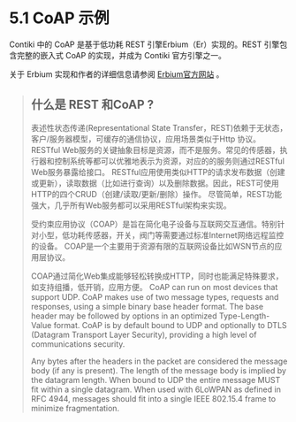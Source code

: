 # 5.1 CoAP 示例

Contiki 中的 CoAP 是基于低功耗 REST 引擎Erbium（Er）实现的。REST 引擎包含完整的嵌入式 CoAP 的实现，并成为 Contiki 官方引擎之一。

关于 Erbium 实现和作者的详细信息请参阅 [Erbium官方网站](http://people.inf.ethz.ch/mkovatsc/erbium.php) 。

> ## 什么是 REST 和CoAP ?
>
> 表述性状态传递\(Representational State Transfer，REST\)依赖于无状态，客户/服务器模型，可缓存的通信协议，应用场景类似于Http 协议。 RESTful Web服务的关键抽象目标是资源，而不是服务。常见的传感器，执行器和控制系统等都可以优雅地表示为资源，对应的的服务则通过RESTful Web服务暴露给接口。 RESTful应用使用类似HTTP的请求发布数据（创建或更新），读取数据（比如进行查询）以及删除数据。因此，REST可使用HTTP的四个CRUD（创建/读取/更新/删除）操作。 尽管简单，REST功能强大，几乎所有Web服务都可以采用RESTful架构来实现。
>
> 受约束应用协议（COAP）是旨在简化电子设备与互联网交互通信。特别针对小型，低功耗传感器，开关，阀门等需要通过标准Internet网络远程监控的设备。 COAP是一个主要用于资源有限的互联网设备比如WSN节点的应用层协议。
>
> COAP通过简化Web集成能够轻松转换成HTTP，同时也能满足特殊要求，如支持组播，低开销，应用方便。 CoAP can run on most devices that support UDP. CoAP makes use of two message types, requests and responses, using a simple binary base header format. The base header may be followed by options in an optimized Type-Length-Value format. CoAP is by default bound to UDP and optionally to DTLS \(Datagram Transport Layer Security\), providing a high level of communications security.
>
> Any bytes after the headers in the packet are considered the message body \(if any is present\). The length of the message body is implied by the datagram length. When bound to UDP the entire message MUST fit within a single datagram. When used with 6LoWPAN as defined in RFC 4944, messages should fit into a single IEEE 802.15.4 frame to minimize fragmentation.

